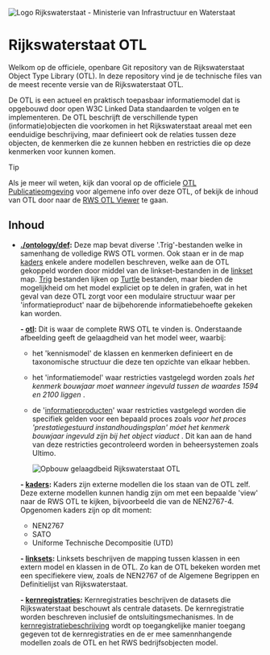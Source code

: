 ![Logo Rijkswaterstaat - Ministerie van Infrastructuur en Waterstaat](https://github.com/RWS-NL/rws-otl/assets/467305/13932dd5-c2c1-4fb0-9cca-d93ba02b5076)

# Rijkswaterstaat OTL

Welkom op de officiele, openbare Git repository van de Rijkswaterstaat Object Type Library (OTL). In deze repository vind je de technische files van de meest recente versie van de Rijkswaterstaat OTL. 

De OTL is een actueel en praktisch toepasbaar informatiemodel dat is opgebouwd door open W3C Linked Data standaarden te volgen en te implementeren. De OTL beschrijft de verschillende typen (informatie)objecten die voorkomen in het Rijkswaterstaat areaal met een eenduidige beschrijving, maar definieert ook de relaties tussen deze objecten, de kenmerken die ze kunnen hebben en restricties die op deze kenmerken voor  kunnen komen.

> [!TIP]
> Als je meer wil weten, kijk dan vooral op de officiele [OTL Publicatieomgeving](https://otl.rws.nl/) voor algemene info over deze OTL, of bekijk de inhoud van OTL door naar de [RWS OTL Viewer](https://rijkswaterstaat.beta.otl-viewer.com/) te gaan. 

## Inhoud

- **[./ontology/def](./ontology/def):** Deze map bevat diverse '.Trig'-bestanden welke in samenhang de volledige RWS OTL vormen. Ook staan er in de map [kaders](./ontology/def/kaders) enkele andere modellen beschreven, welke aan de OTL gekoppeld worden door middel van de linkset-bestanden in de [linkset](./ontology/def/linksets) map. [Trig](https://www.w3.org/TR/trig/) bestanden lijken op [Turtle](https://www.w3.org/TR/turtle/) bestanden, maar bieden de mogelijkheid om het model expliciet op te delen in grafen, wat in het geval van deze OTL zorgt voor een modulaire structuur waar per 'informatieproduct' naar de bijbehorende informatiebehoefte gekeken kan worden.
  
	**- [otl](./ontology/def/otl):** Dit is waar de complete RWS OTL te vinden is. Onderstaande afbeelding geeft de gelaagdheid van het model weer, waarbij:
    - het 'kennismodel' de klassen en kenmerken definieert en de taxonomische structuur die deze ten opzichte van elkaar hebben. 
    - het 'informatiemodel' waar restricties vastgelegd worden zoals _het kenmerk bouwjaar moet wanneer ingevuld tussen de waardes 1594 en 2100 liggen_ .
    - de '[informatieproducten](./ontology/def/otl/informatieproduct)' waar restricties vastgelegd worden die specifiek gelden voor een bepaald proces zoals _voor het proces 'prestatiegestuurd instandhoudingsplan' móet het kenmerk bouwjaar ingevuld zijn bij het object viaduct_ . Dit kan aan de hand van deze restricties gecontroleerd worden in beheersystemen zoals Ultimo.
  
		![Opbouw gelaagdbeid Rijkswaterstaat OTL](https://github.com/RWS-NL/rws-otl/assets/109587932/c1afc4c5-d018-4b4d-91fc-733fd0b3f461)
   
 	**- [kaders](./ontology/def/kaders):** Kaders zijn externe modellen die los staan van de OTL zelf. Deze externe modellen kunnen handig zijn om met een bepaalde 'view' naar de RWS OTL te kijken, bijvoorbeeld die van de NEN2767-4. Opgenomen kaders zijn op dit moment:
    - NEN2767
    - SATO
    - Uniforme Technische Decompositie (UTD)
    
	**- [linksets](./ontology/def/linksets):** Linksets beschrijven de mapping tussen klassen in een extern model en klassen in de OTL. Zo kan de OTL bekeken worden met een specifiekere view, zoals de NEN2767 of de Algemene Begrippen en Definitielijst van Rijkswaterstaat.  

    **- [kernregistraties]( ./ontology/kernregister-catalogus ):** Kernregistraties beschrijven de datasets die Rijkswaterstaat beschouwt als centrale datasets.  De kernregistratie worden beschreven inclusief de ontsluitingsmechanismes. In de [kernregistratiebeschrijving](./kernregister-catalogus/kr-beschrijving.html) wordt op toegangkelijke manier toegang gegeven tot de kernregistraties en de er mee samennhangende modellen zoals de OTL en het RWS bedrijfsobjecten model. 

